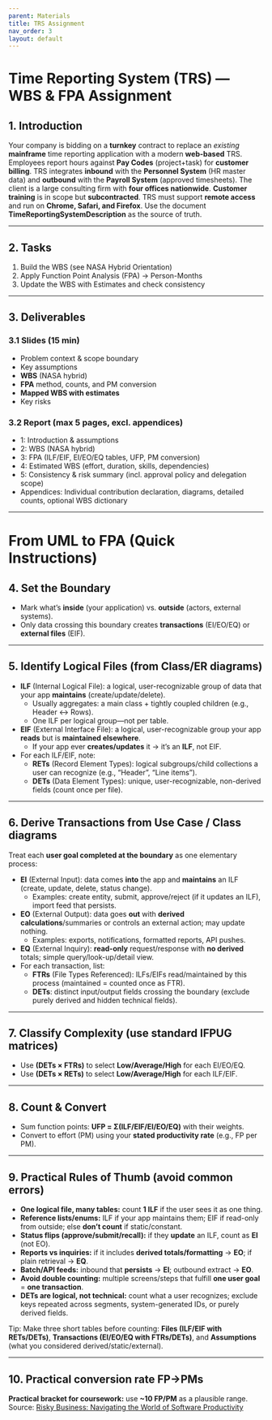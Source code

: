 ```yaml
---
parent: Materials
title: TRS Assignment
nav_order: 3
layout: default
---
```


# Time Reporting System (TRS) — WBS & FPA Assignment

## 1. Introduction

Your company is bidding on a **turnkey** contract to replace an *existing* **mainframe** time reporting application with a modern **web-based** TRS. Employees report hours against **Pay Codes** (project+task) for **customer billing**. TRS integrates **inbound** with the **Personnel System** (HR master data) and **outbound** with the **Payroll System** (approved timesheets). The client is a large consulting firm with **four offices nationwide**. **Customer training** is in scope but **subcontracted**. TRS must support **remote access** and run on **Chrome, Safari, and Firefox**. Use the document **TimeReportingSystemDescription** as the source of truth.

---

## 2. Tasks

1. Build the WBS (see NASA Hybrid Orientation)
2. Apply Function Point Analysis (FPA) → Person-Months
3. Update the WBS with Estimates and check consistency

---

## 3. Deliverables

### 3.1 Slides (15 min)
- Problem context & scope boundary
- Key assumptions
- **WBS** (NASA hybrid)
- **FPA** method, counts, and PM conversion
- **Mapped WBS with estimates**
- Key risks

### 3.2 Report (max 5 pages, excl. appendices)
- 1: Introduction & assumptions 
- 2: WBS (NASA hybrid)
- 3: FPA (ILF/EIF, EI/EO/EQ tables, UFP, PM conversion)
- 4: Estimated WBS (effort, duration, skills, dependencies)
- 5: Consistency & risk summary (incl. approval policy and delegation scope)
- Appendices: Individual contribution declaration, diagrams, detailed counts, optional WBS dictionary

---

# From UML to FPA (Quick Instructions)

## 4. Set the Boundary

- Mark what’s **inside** (your application) vs. **outside** (actors, external systems).
- Only data crossing this boundary creates **transactions** (EI/EO/EQ) or **external files** (EIF).

---

## 5. Identify Logical Files (from Class/ER diagrams)

- **ILF** (Internal Logical File): a logical, user-recognizable group of data that your app **maintains** (create/update/delete).
    - Usually aggregates: a main class + tightly coupled children (e.g., Header ↔ Rows).
    - One ILF per logical group—not per table.
- **EIF** (External Interface File): a logical, user-recognizable group your app **reads** but is **maintained elsewhere**.
    - If your app ever **creates/updates** it → it’s an **ILF**, not EIF.
- For each ILF/EIF, note:
    - **RETs** (Record Element Types): logical subgroups/child collections a user can recognize (e.g., “Header”, “Line items”).
    - **DETs** (Data Element Types): unique, user-recognizable, non-derived fields (count once per file).

---

## 6. Derive Transactions from Use Case / Class diagrams

Treat each **user goal completed at the boundary** as one elementary process:

- **EI** (External Input): data comes **into** the app and **maintains** an ILF (create, update, delete, status change).
    - Examples: create entity, submit, approve/reject (if it updates an ILF), import feed that persists.
- **EO** (External Output): data goes **out** with **derived calculations**/summaries or controls an external action; may update nothing.
    - Examples: exports, notifications, formatted reports, API pushes.
- **EQ** (External Inquiry): **read-only** request/response with **no derived** totals; simple query/look-up/detail view.
- For each transaction, list:
    - **FTRs** (File Types Referenced): ILFs/EIFs read/maintained by this process (maintained = counted once as FTR).
    - **DETs**: distinct input/output fields crossing the boundary (exclude purely derived and hidden technical fields).

---

## 7. Classify Complexity (use standard IFPUG matrices)

- Use **(DETs × FTRs)** to select **Low/Average/High** for each EI/EO/EQ.
- Use **(DETs × RETs)** to select **Low/Average/High** for each ILF/EIF.

---

## 8. Count & Convert

- Sum function points: **UFP = Σ(ILF/EIF/EI/EO/EQ)** with their weights.
- Convert to effort (PM) using your **stated productivity rate** (e.g., FP per PM).

---

## 9. Practical Rules of Thumb (avoid common errors)

- **One logical file, many tables:** count **1 ILF** if the user sees it as one thing.
- **Reference lists/enums:** ILF if your app maintains them; EIF if read-only from outside; else **don’t count** if static/constant.
- **Status flips (approve/submit/recall):** if they **update** an ILF, count as **EI** (not EO).
- **Reports vs inquiries:** if it includes **derived totals/formatting** → **EO**; if plain retrieval → **EQ**.
- **Batch/API feeds:** inbound that **persists** → **EI**; outbound extract → **EO**.
- **Avoid double counting:** multiple screens/steps that fulfill **one user goal** = **one transaction**.
- **DETs are logical, not technical:** count what a user recognizes; exclude keys repeated across segments, system-generated IDs, or purely derived fields.

Tip: Make three short tables before counting: **Files (ILF/EIF with RETs/DETs)**, **Transactions (EI/EO/EQ with FTRs/DETs)**, and **Assumptions** (what you considered derived/static/external).

---

## 10. Practical conversion rate FP→PMs

**Practical bracket for coursework:** use **~10 FP/PM** as a plausible range.  
Source: [Risky Business: Navigating the World of Software Productivity](https://www.iceaaonline.com/wp-content/uploads/2024/06/SWR09-Brown-Risky-Business-Software-Productivity-Paper.pdf)